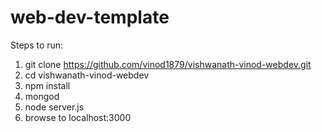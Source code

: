 # web-dev-template
Steps to run:

1. git clone https://github.com/vinod1879/vishwanath-vinod-webdev.git
1. cd vishwanath-vinod-webdev
1. npm install
1. mongod
1. node server.js
1. browse to localhost:3000
